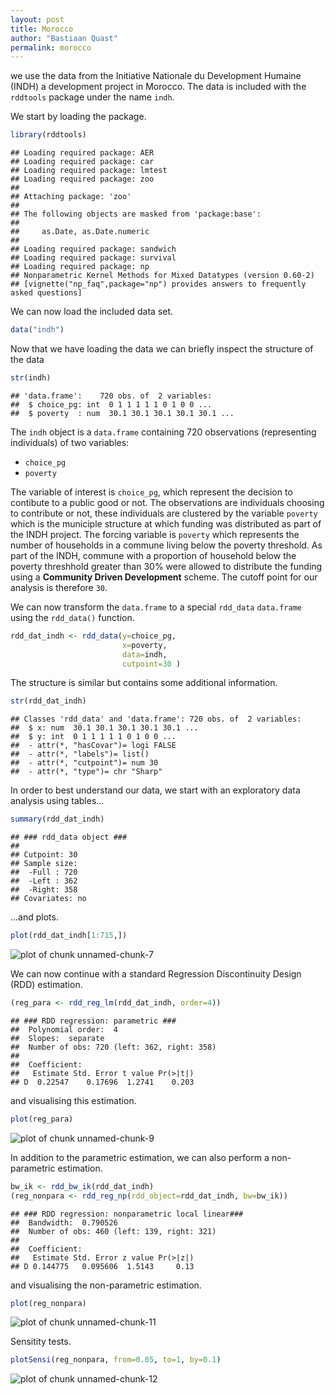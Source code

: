 ```yaml
---
layout: post
title: Morocco
author: "Bastiaan Quast"
permalink: morocco
---
```


we use the data from the Initiative Nationale du Development Humaine (INDH) a development project in Morocco.
The data is included with the `rddtools` package under the name `indh`.

We start by loading the package.


```r
library(rddtools)
```

```
## Loading required package: AER
## Loading required package: car
## Loading required package: lmtest
## Loading required package: zoo
## 
## Attaching package: 'zoo'
## 
## The following objects are masked from 'package:base':
## 
##     as.Date, as.Date.numeric
## 
## Loading required package: sandwich
## Loading required package: survival
## Loading required package: np
## Nonparametric Kernel Methods for Mixed Datatypes (version 0.60-2)
## [vignette("np_faq",package="np") provides answers to frequently asked questions]
```

We can now load the included data set.


```r
data("indh")
```

Now that we have loading the data we can briefly inspect the structure of the data


```r
str(indh)
```

```
## 'data.frame':	720 obs. of  2 variables:
##  $ choice_pg: int  0 1 1 1 1 1 0 1 0 0 ...
##  $ poverty  : num  30.1 30.1 30.1 30.1 30.1 ...
```

The `indh` object is a `data.frame` containing 720 observations (representing individuals) of two variables:

- `choice_pg` 
- `poverty`

The variable of interest is `choice_pg`, which represent the decision to contibute to a public good or not.
The observations are individuals choosing to contribute or not, these individuals are clustered by the variable `poverty` which is the municiple structure at which funding was distributed as part of the INDH project.
The forcing variable is `poverty` which represents the number of households in a commune living below the poverty threshold.
As part of the INDH, commune with a proportion of household below the poverty threshhold greater than 30% were allowed to distribute the funding using a **Community Driven Development** scheme.
The cutoff point for our analysis is therefore `30`.

We can now transform the `data.frame` to a special `rdd_data` `data.frame` using the `rdd_data()` function.


```r
rdd_dat_indh <- rdd_data(y=choice_pg,
                         x=poverty,
                         data=indh,
                         cutpoint=30 )
```

The structure is similar but contains some additional information.


```r
str(rdd_dat_indh)
```

```
## Classes 'rdd_data' and 'data.frame':	720 obs. of  2 variables:
##  $ x: num  30.1 30.1 30.1 30.1 30.1 ...
##  $ y: int  0 1 1 1 1 1 0 1 0 0 ...
##  - attr(*, "hasCovar")= logi FALSE
##  - attr(*, "labels")= list()
##  - attr(*, "cutpoint")= num 30
##  - attr(*, "type")= chr "Sharp"
```

In order to best understand our data, we start with an exploratory data analysis using tables...


```r
summary(rdd_dat_indh)
```

```
## ### rdd_data object ###
## 
## Cutpoint: 30 
## Sample size: 
## 	-Full : 720 
## 	-Left : 362 
## 	-Right: 358
## Covariates: no
```

...and plots.


```r
plot(rdd_dat_indh[1:715,])
```

![plot of chunk unnamed-chunk-7](/figure/source/2015-11-18-morocco/unnamed-chunk-7-1.png) 

We can now continue with a standard Regression Discontinuity Design (RDD) estimation.


```r
(reg_para <- rdd_reg_lm(rdd_dat_indh, order=4))
```

```
## ### RDD regression: parametric ###
## 	Polynomial order:  4 
## 	Slopes:  separate 
## 	Number of obs: 720 (left: 362, right: 358)
## 
## 	Coefficient:
##   Estimate Std. Error t value Pr(>|t|)
## D  0.22547    0.17696  1.2741    0.203
```

and visualising this estimation.


```r
plot(reg_para)
```

![plot of chunk unnamed-chunk-9](/figure/source/2015-11-18-morocco/unnamed-chunk-9-1.png) 

In addition to the parametric estimation, we can also perform a non-parametric estimation.


```r
bw_ik <- rdd_bw_ik(rdd_dat_indh)
(reg_nonpara <- rdd_reg_np(rdd_object=rdd_dat_indh, bw=bw_ik))
```

```
## ### RDD regression: nonparametric local linear###
## 	Bandwidth:  0.790526 
## 	Number of obs: 460 (left: 139, right: 321)
## 
## 	Coefficient:
##   Estimate Std. Error z value Pr(>|z|)
## D 0.144775   0.095606  1.5143     0.13
```

and visualising the non-parametric estimation.


```r
plot(reg_nonpara)
```

![plot of chunk unnamed-chunk-11](/figure/source/2015-11-18-morocco/unnamed-chunk-11-1.png) 

Sensitity tests.


```r
plotSensi(reg_nonpara, from=0.05, to=1, by=0.1)
```

![plot of chunk unnamed-chunk-12](/figure/source/2015-11-18-morocco/unnamed-chunk-12-1.png) 
